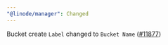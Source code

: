 ```yaml
---
"@linode/manager": Changed
---
```


Bucket create `Label` changed to `Bucket Name` ([#11877](https://github.com/linode/manager/pull/11877))

